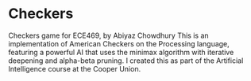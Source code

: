 # Checkers
Checkers game for ECE469, by Abiyaz Chowdhury
This is an implementation of American Checkers on the Processing language, featuring a powerful AI that uses the minimax algorithm with iterative deepening and alpha-beta pruning. I created this as part of the Artificial Intelligence course at the Cooper Union.
